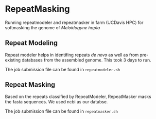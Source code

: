# RepeatMasking
Running repeatmodeler and repeatmasker in farm (UCDavis HPC) for softmasking the genome of _Meloidogyne hapla_

## Repeat Modeling
 Repeat modeler helps in identifing repeats _de novo_ as well as from pre-existing databases from the assembled genome. This took 3 days to run. 

 The job submission file can be found in ```repeatmodeler.sh```


## Repeat Masking
Based on the repeats classified by RepeatModeler, RepeatMasker masks the fasta sequences. We used ncbi as our databse. 

The job submission file can be found in ```repeatmasker.sh```

